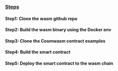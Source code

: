 ### <ins>Steps

#### Step1: Clone the wasm github repo ####

#### Step2: Build the wasm binary using the Docker env ####


#### Step3: Clone the Cosmwasm contract examples ####


#### Step4: Build the smart contract ####


#### Step5: Deploy the smart contract to the wasm chain ####








